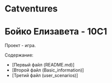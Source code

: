 # Catventures
# Бойко Елизавета - 10С1
Проект - игра.

Содержание:

- [Первый файл (README.md)]
- [Второй файл (Basic_information)]
- [Третий файл (user_scenarios)]
